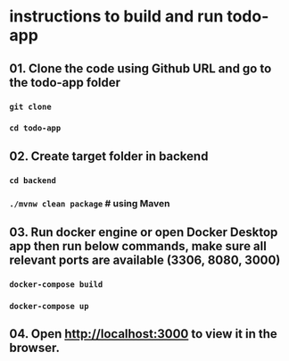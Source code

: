 # instructions to build and run todo-app

## 01. Clone the code using Github URL and go to the todo-app folder

### `git clone`
### `cd todo-app`

## 02. Create target folder in backend

### `cd backend`
### `./mvnw clean package`  # using Maven

## 03. Run docker engine or open Docker Desktop app then run below commands, make sure all relevant ports are available (3306, 8080, 3000)

### `docker-compose build`
### `docker-compose up`

## 04. Open [http://localhost:3000](http://localhost:3000) to view it in the browser.

